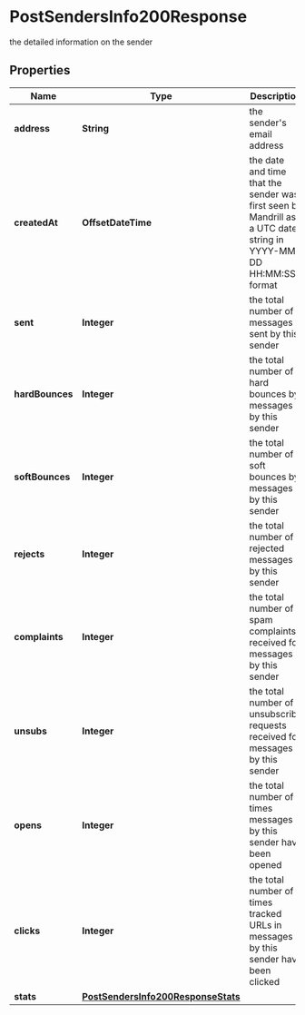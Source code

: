 

# PostSendersInfo200Response

the detailed information on the sender

## Properties

| Name | Type | Description | Notes |
|------------ | ------------- | ------------- | -------------|
|**address** | **String** | the sender&#39;s email address |  [optional] |
|**createdAt** | **OffsetDateTime** | the date and time that the sender was first seen by Mandrill as a UTC date string in YYYY-MM-DD HH:MM:SS format |  [optional] |
|**sent** | **Integer** | the total number of messages sent by this sender |  [optional] |
|**hardBounces** | **Integer** | the total number of hard bounces by messages by this sender |  [optional] |
|**softBounces** | **Integer** | the total number of soft bounces by messages by this sender |  [optional] |
|**rejects** | **Integer** | the total number of rejected messages by this sender |  [optional] |
|**complaints** | **Integer** | the total number of spam complaints received for messages by this sender |  [optional] |
|**unsubs** | **Integer** | the total number of unsubscribe requests received for messages by this sender |  [optional] |
|**opens** | **Integer** | the total number of times messages by this sender have been opened |  [optional] |
|**clicks** | **Integer** | the total number of times tracked URLs in messages by this sender have been clicked |  [optional] |
|**stats** | [**PostSendersInfo200ResponseStats**](PostSendersInfo200ResponseStats.md) |  |  [optional] |



